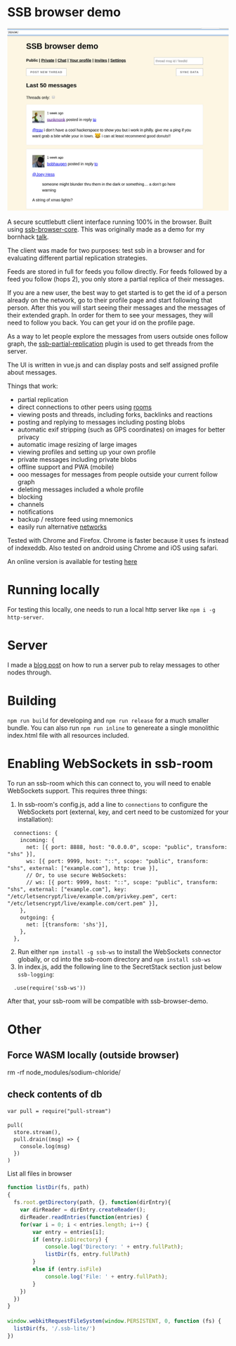 # SSB browser demo

![Screenshot of ssb browser demo][screenshot]

A secure scuttlebutt client interface running 100% in the browser. Built using
[ssb-browser-core]. This was originally made as a demo for my bornhack
[talk][bornhack-talk].

The client was made for two purposes: test ssb in a browser and for
evaluating different partial replication strategies.

Feeds are stored in full for feeds you follow directly. For feeds
followed by a feed you follow (hops 2), you only store a partial
replica of their messages.

If you are a new user, the best way to get started is to get the id of
a person already on the network, go to their profile page and start
following that person. After this you will start seeing their messages
and the messages of their extended graph. In order for them to see
your messages, they will need to follow you back. You can get your id
on the profile page.

As a way to let people explore the messages from users outside ones
follow graph, the [ssb-partial-replication] plugin is used to get
threads from the server. 

The UI is written in vue.js and can display posts and self assigned
profile about messages.

Things that work:
 - partial replication
 - direct connections to other peers using [rooms]
 - viewing posts and threads, including forks, backlinks and reactions
 - posting and replying to messages including posting blobs
 - automatic exif stripping (such as GPS coordinates) on images for better privacy
 - automatic image resizing of large images
 - viewing profiles and setting up your own profile
 - private messages including private blobs
 - offline support and PWA (mobile)
 - ooo messages for messages from people outside your current follow graph
 - deleting messages included a whole profile
 - blocking
 - channels
 - notifications
 - backup / restore feed using mnemonics
 - easily run alternative [networks][pub-setup]

Tested with Chrome and Firefox. Chrome is faster because it uses fs
instead of indexeddb. Also tested on android using Chrome and iOS
using safari.

An online version is available for testing [here][test-server]

# Running locally

For testing this locally, one needs to run a local http server like
`npm i -g http-server`.

# Server

I made a [blog post][pub-setup] on how to run a server pub to relay messages to other nodes through.

# Building

`npm run build` for developing and `npm run release` for a much smaller bundle.  You can also run `npm run inline` to genereate a single monolithic index.html file with all resources included.

# Enabling WebSockets in ssb-room

To run an ssb-room which this can connect to, you will need to enable WebSockets support.  This requires three things:

1. In ssb-room's config.js, add a line to `connections` to configure the WebSockets port (external, key, and cert need to be customized for your installation):
```
  connections: {
    incoming: {
      net: [{ port: 8888, host: "0.0.0.0", scope: "public", transform: "shs" }],
      ws: [{ port: 9999, host: "::", scope: "public", transform: "shs", external: ["example.com"], http: true }],
      // Or, to use secure WebSockets:
      // ws: [{ port: 9999, host: "::", scope: "public", transform: "shs", external: ["example.com"], key: "/etc/letsencrypt/live/example.com/privkey.pem", cert: "/etc/letsencrypt/live/example.com/cert.pem" }],
    },
    outgoing: {
      net: [{transform: 'shs'}],
    },
  },
```
2. Run either `npm install -g ssb-ws` to install the WebSockets connector globally, or cd into the ssb-room directory and `npm install ssb-ws`
3. In index.js, add the following line to the SecretStack section just below `ssb-logging`:
```
  .use(require('ssb-ws'))
```

After that, your ssb-room will be compatible with ssb-browser-demo.

# Other

## Force WASM locally (outside browser)

rm -rf node_modules/sodium-chloride/

## check contents of db

```
var pull = require("pull-stream")

pull(
  store.stream(),
  pull.drain((msg) => {
    console.log(msg)
  })
)
```

List all files in browser

``` javascript
function listDir(fs, path)
{
  fs.root.getDirectory(path, {}, function(dirEntry){
    var dirReader = dirEntry.createReader();
    dirReader.readEntries(function(entries) {
    for(var i = 0; i < entries.length; i++) {
        var entry = entries[i];
        if (entry.isDirectory) {
            console.log('Directory: ' + entry.fullPath);
            listDir(fs, entry.fullPath)
        }
        else if (entry.isFile)
            console.log('File: ' + entry.fullPath);
        }
    })
  })
}

window.webkitRequestFileSystem(window.PERSISTENT, 0, function (fs) {
  listDir(fs, '/.ssb-lite/')
})
```

[screenshot]: assets/screenshot.jpg
[ssb-browser-core]: https://github.com/arj03/ssb-browser-core
[bornhack-talk]: https://people.iola.dk/arj/2019/08/11/bornhack-talk/
[ssb-partial-replication]: https://github.com/arj03/ssb-partial-replication
[ssb-peer-invites]: https://github.com/ssbc/ssb-peer-invites
[test-server]: https://between-two-worlds.dk/browser.html
[ssb-contact-msg]: https://github.com/ssbc/ssb-contact-msg
[pub-setup]: https://people.iola.dk/arj/2020/03/04/how-to-setup-a-pub-for-ssb-browser/
[rooms]: https://github.com/staltz/ssb-room
